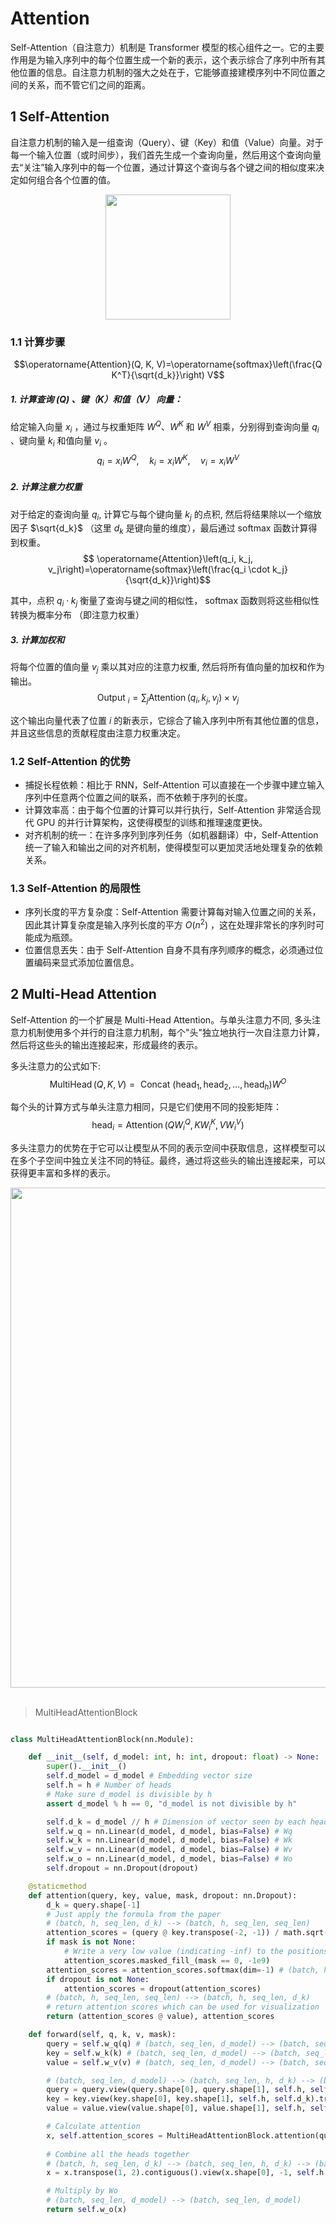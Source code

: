 # Attention

Self-Attention（自注意力）机制是 Transformer 模型的核心组件之一。它的主要作用是为输入序列中的每个位置生成一个新的表示，这个表示综合了序列中所有其他位置的信息。自注意力机制的强大之处在于，它能够直接建模序列中不同位置之间的关系，而不管它们之间的距离。

## 1 Self-Attention
自注意力机制的输入是一组查询（Query）、键（Key）和值（Value）向量。对于每一个输入位置（或时间步），我们首先生成一个查询向量，然后用这个查询向量去“关注”输入序列中的每一个位置，通过计算这个查询与各个键之间的相似度来决定如何组合各个位置的值。

<div align=center>
    <image src="imgs/scaled-dot-product-attention.png" width=200>
</div>

### 1.1 计算步骤
$$\operatorname{Attention}(Q, K, V)=\operatorname{softmax}\left(\frac{Q K^T}{\sqrt{d_k}}\right) V$$

##### 1. 计算查询 $(\mathrm{Q})$ 、键（K）和值（V） 向量：
给定输入向量 $x_i$ ，通过与权重矩阵 $W^Q 、 W^K$ 和 $W^V$ 相乘，分别得到查询向量 $q_i$ 、键向量 $k_i$ 和值向量 $v_i$ 。
$$
q_i=x_i W^Q, \quad k_i=x_i W^K, \quad v_i=x_i W^V
$$

##### 2. 计算注意力权重



对于给定的查询向量 $q_i$, 计算它与每个键向量 $k_j$ 的点积, 然后将结果除以一个缩放因子 $\sqrt{d_k}$ （这里 $d_k$ 是键向量的维度），最后通过 softmax 函数计算得到权重。
$$
\operatorname{Attention}\left(q_i, k_j, v_j\right)=\operatorname{softmax}\left(\frac{q_i \cdot k_j}{\sqrt{d_k}}\right)$$



其中，点积 $q_i \cdot k_j$ 衡量了查询与键之间的相似性， softmax 函数则将这些相似性转换为概率分布 （即注意力权重）

##### 3. 计算加权和
将每个位置的值向量 $v_j$ 乘以其对应的注意力权重, 然后将所有值向量的加权和作为输出。
$$\text { Output }_i=\sum_j \operatorname{Attention}\left(q_i, k_j, v_j\right) \times v_j$$

这个输出向量代表了位置 $i$ 的新表示，它综合了输入序列中所有其他位置的信息，并且这些信息的贡献程度由注意力权重决定。


### 1.2 Self-Attention 的优势
- 捕捉长程依赖：相比于 RNN，Self-Attention 可以直接在一个步骤中建立输入序列中任意两个位置之间的联系，而不依赖于序列的长度。
- 计算效率高：由于每个位置的计算可以并行执行，Self-Attention 非常适合现代 GPU 的并行计算架构，这使得模型的训练和推理速度更快。
- 对齐机制的统一：在许多序列到序列任务（如机器翻译）中，Self-Attention 统一了输入和输出之间的对齐机制，使得模型可以更加灵活地处理复杂的依赖关系。

### 1.3 Self-Attention 的局限性
- 序列长度的平方复杂度：Self-Attention 需要计算每对输入位置之间的关系，因此其计算复杂度是输入序列长度的平方 $O\left(n^2\right)$ ，这在处理非常长的序列时可能成为瓶颈。
- 位置信息丟失：由于 Self-Attention 自身不具有序列顺序的概念，必须通过位置编码来显式添加位置信息。

## 2 Multi-Head Attention

Self-Attention 的一个扩展是 Multi-Head Attention。与单头注意力不同, 多头注意力机制使用多个并行的自注意力机制，每个"头"独立地执行一次自注意力计算，然后将这些头的输出连接起来，形成最终的表示。

多头注意力的公式如下:
$$
\operatorname{MultiHead}(Q, K, V)=\text { Concat }\left(\operatorname{head}_1, \operatorname{head}_2, \ldots, \operatorname{head}_h\right) W^O
$$

每个头的计算方式与单头注意力相同，只是它们使用不同的投影矩阵：
$$
\operatorname{head}_i=\operatorname{Attention}\left(Q W_i^Q, K W_i^K, V W_i^V\right)
$$

多头注意力的优势在于它可以让模型从不同的表示空间中获取信息，这样模型可以在多个子空间中独立关注不同的特征。最终，通过将这些头的输出连接起来，可以获得更丰富和多样的表示。



<div align=center>
    <image src="imgs/muti-headAttention.png" width="800">
</div>
&emsp;

>MultiHeadAttentionBlock
```py

class MultiHeadAttentionBlock(nn.Module):

    def __init__(self, d_model: int, h: int, dropout: float) -> None:
        super().__init__()
        self.d_model = d_model # Embedding vector size
        self.h = h # Number of heads
        # Make sure d_model is divisible by h
        assert d_model % h == 0, "d_model is not divisible by h"

        self.d_k = d_model // h # Dimension of vector seen by each head
        self.w_q = nn.Linear(d_model, d_model, bias=False) # Wq
        self.w_k = nn.Linear(d_model, d_model, bias=False) # Wk
        self.w_v = nn.Linear(d_model, d_model, bias=False) # Wv
        self.w_o = nn.Linear(d_model, d_model, bias=False) # Wo
        self.dropout = nn.Dropout(dropout)

    @staticmethod
    def attention(query, key, value, mask, dropout: nn.Dropout):
        d_k = query.shape[-1]
        # Just apply the formula from the paper
        # (batch, h, seq_len, d_k) --> (batch, h, seq_len, seq_len)
        attention_scores = (query @ key.transpose(-2, -1)) / math.sqrt(d_k)
        if mask is not None:
            # Write a very low value (indicating -inf) to the positions where mask == 0
            attention_scores.masked_fill_(mask == 0, -1e9)
        attention_scores = attention_scores.softmax(dim=-1) # (batch, h, seq_len, seq_len) # Apply softmax
        if dropout is not None:
            attention_scores = dropout(attention_scores)
        # (batch, h, seq_len, seq_len) --> (batch, h, seq_len, d_k)
        # return attention scores which can be used for visualization
        return (attention_scores @ value), attention_scores

    def forward(self, q, k, v, mask):
        query = self.w_q(q) # (batch, seq_len, d_model) --> (batch, seq_len, d_model)
        key = self.w_k(k) # (batch, seq_len, d_model) --> (batch, seq_len, d_model)
        value = self.w_v(v) # (batch, seq_len, d_model) --> (batch, seq_len, d_model)

        # (batch, seq_len, d_model) --> (batch, seq_len, h, d_k) --> (batch, h, seq_len, d_k)
        query = query.view(query.shape[0], query.shape[1], self.h, self.d_k).transpose(1, 2)
        key = key.view(key.shape[0], key.shape[1], self.h, self.d_k).transpose(1, 2)
        value = value.view(value.shape[0], value.shape[1], self.h, self.d_k).transpose(1, 2)

        # Calculate attention
        x, self.attention_scores = MultiHeadAttentionBlock.attention(query, key, value, mask, self.dropout)
        
        # Combine all the heads together
        # (batch, h, seq_len, d_k) --> (batch, seq_len, h, d_k) --> (batch, seq_len, d_model)
        x = x.transpose(1, 2).contiguous().view(x.shape[0], -1, self.h * self.d_k)

        # Multiply by Wo
        # (batch, seq_len, d_model) --> (batch, seq_len, d_model)  
        return self.w_o(x)
```